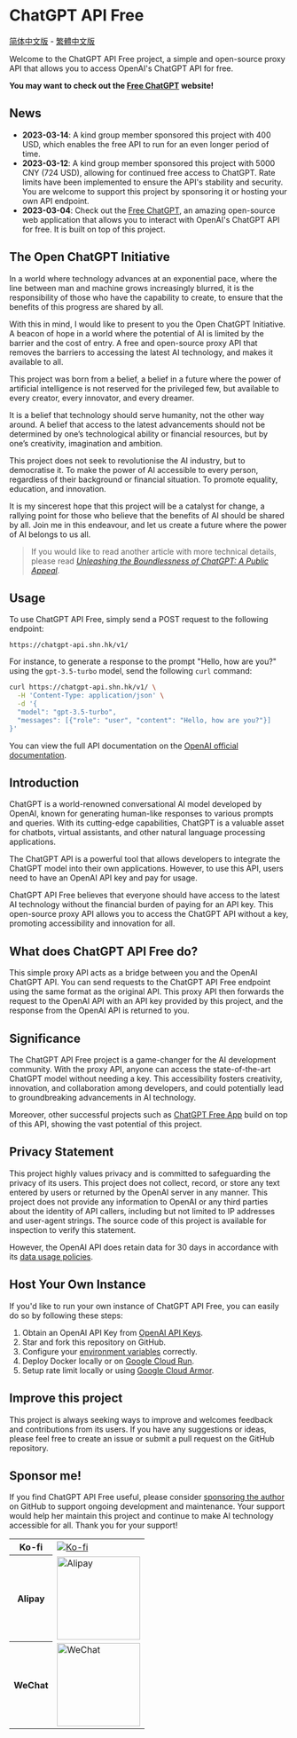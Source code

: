 # ChatGPT API Free

[简体中文版](README-zh_CN.md) - [繁體中文版](README-zh_HK.md)

Welcome to the ChatGPT API Free project, a simple and open-source proxy API that allows you to access OpenAI's ChatGPT API for free.

**You may want to check out the [Free ChatGPT](https://github.com/ztjhz/FreeChatGPT) website!**

## News

- **2023-03-14**: A kind group member sponsored this project with 400 USD, which enables the free API to run for an even longer period of time.
- **2023-03-12**: A kind group member sponsored this project with 5000 CNY (724 USD), allowing for continued free access to ChatGPT. Rate limits have been implemented to ensure the API's stability and security. You are welcome to support this project by sponsoring it or hosting your own API endpoint.
- **2023-03-04**: Check out the [Free ChatGPT](https://freechatgpt.chat/), an amazing open-source web application that allows you to interact with OpenAI's ChatGPT API for free. It is built on top of this project.

## The Open ChatGPT Initiative

In a world where technology advances at an exponential pace, where the line between man and machine grows increasingly blurred, it is the responsibility of those who have the capability to create, to ensure that the benefits of this progress are shared by all.

With this in mind, I would like to present to you the Open ChatGPT Initiative. A beacon of hope in a world where the potential of AI is limited by the barrier and the cost of entry. A free and open-source proxy API that removes the barriers to accessing the latest AI technology, and makes it available to all.

This project was born from a belief, a belief in a future where the power of artificial intelligence is not reserved for the privileged few, but available to every creator, every innovator, and every dreamer.

It is a belief that technology should serve humanity, not the other way around. A belief that access to the latest advancements should not be determined by one’s technological ability or financial resources, but by one’s creativity, imagination and ambition.

This project does not seek to revolutionise the AI industry, but to democratise it. To make the power of AI accessible to every person, regardless of their background or financial situation. To promote equality, education, and innovation.

It is my sincerest hope that this project will be a catalyst for change, a rallying point for those who believe that the benefits of AI should be shared by all. Join me in this endeavour, and let us create a future where the power of AI belongs to us all.

> If you would like to read another article with more technical details, please read [_Unleashing the Boundlessness of ChatGPT: A Public Appeal_](https://medium.com/@ayaka_45434/unleashing-the-boundlessness-of-chatgpt-a-public-appeal-f1b535a5ca05).

## Usage

To use ChatGPT API Free, simply send a POST request to the following endpoint:

```
https://chatgpt-api.shn.hk/v1/
```

For instance, to generate a response to the prompt "Hello, how are you?" using the `gpt-3.5-turbo` model, send the following `curl` command:

```sh
curl https://chatgpt-api.shn.hk/v1/ \
  -H 'Content-Type: application/json' \
  -d '{
  "model": "gpt-3.5-turbo",
  "messages": [{"role": "user", "content": "Hello, how are you?"}]
}'
```

You can view the full API documentation on the [OpenAI official documentation](https://platform.openai.com/docs/api-reference/chat/create).

## Introduction

ChatGPT is a world-renowned conversational AI model developed by OpenAI, known for generating human-like responses to various prompts and queries. With its cutting-edge capabilities, ChatGPT is a valuable asset for chatbots, virtual assistants, and other natural language processing applications.

The ChatGPT API is a powerful tool that allows developers to integrate the ChatGPT model into their own applications. However, to use this API, users need to have an OpenAI API key and pay for usage.

ChatGPT API Free believes that everyone should have access to the latest AI technology without the financial burden of paying for an API key. This open-source proxy API allows you to access the ChatGPT API without a key, promoting accessibility and innovation for all.

## What does ChatGPT API Free do?

This simple proxy API acts as a bridge between you and the OpenAI ChatGPT API. You can send requests to the ChatGPT API Free endpoint using the same format as the original API. This proxy API then forwards the request to the OpenAI API with an API key provided by this project, and the response from the OpenAI API is returned to you.

## Significance

The ChatGPT API Free project is a game-changer for the AI development community. With the proxy API, anyone can access the state-of-the-art ChatGPT model without needing a key. This accessibility fosters creativity, innovation, and collaboration among developers, and could potentially lead to groundbreaking advancements in AI technology.

Moreover, other successful projects such as [ChatGPT Free App](https://freechatgpt.chat/) build on top of this API, showing the vast potential of this project.

## Privacy Statement

This project highly values privacy and is committed to safeguarding the privacy of its users. This project does not collect, record, or store any text entered by users or returned by the OpenAI server in any manner. This project does not provide any information to OpenAI or any third parties about the identity of API callers, including but not limited to IP addresses and user-agent strings. The source code of this project is available for inspection to verify this statement.

However, the OpenAI API does retain data for 30 days in accordance with its [data usage policies](https://platform.openai.com/docs/data-usage-policies).

## Host Your Own Instance

If you'd like to run your own instance of ChatGPT API Free, you can easily do so by following these steps:

1. Obtain an OpenAI API Key from [OpenAI API Keys](https://platform.openai.com/account/api-keys).
1. Star and fork this repository on GitHub.
1. Configure your [environment variables](.env.example) correctly.
1. Deploy Docker locally or on [Google Cloud Run](https://cloud.google.com/run).
1. Setup rate limit locally or using [Google Cloud Armor](https://cloud.google.com/armor/docs/rate-limiting-overview).

## Improve this project

This project is always seeking ways to improve and welcomes feedback and contributions from its users. If you have any suggestions or ideas, please feel free to create an issue or submit a pull request on the GitHub repository.

## Sponsor me!

If you find ChatGPT API Free useful, please consider [sponsoring the author](https://github.com/sponsors/ayaka14732) on GitHub to support ongoing development and maintenance. Your support would help her maintain this project and continue to make AI technology accessible for all. Thank you for your support!

<table>
  <tr>
    <th>Ko-fi</th>
    <td><a href="https://ko-fi.com/freechatgpt"><img src="https://ko-fi.com/img/githubbutton_sm.svg" alt="Ko-fi"></a></td>
  </tr>
  <tr>
    <th>Alipay</th>
    <td><img src="https://ayaka14732.github.io/sponsor/alipay.jpg" alt="Alipay" width="150"></td>
  </tr>
  <tr>
    <th>WeChat</th>
    <td><img src="https://ayaka14732.github.io/sponsor/wechat.png" alt="WeChat" width="150"></td>
  </tr>
</table>
